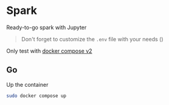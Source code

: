 # Spark

Ready-to-go spark with Jupyter

> Don't forget to customize the `.env` file with your needs ()

Only test with [docker compose v2](https://docs.docker.com/compose/cli-command/)

## Go

Up the container

```bash
sudo docker compose up
```
